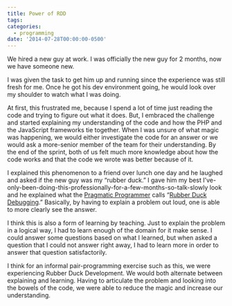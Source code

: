 ```yaml
---
title: Power of RDD
tags:
categories:
  - programming
date: '2014-07-28T00:00:00-0500'
---
```


We hired a new guy at work. I was officially the new guy for 2 months, now we have someone new.

I was given the task to get him up and running since the experience was still fresh for me. Once he got his dev environment going, he would look over my shoulder to watch what I was doing.

At first, this frustrated me, because I spend a lot of time just reading the code and trying to figure out what it does. But, I embraced the challenge and started explaining my understanding of the code and how the PHP and the JavaScript frameworks tie together. When I was unsure of what magic was happening, we would either investigate the code for an answer or we would ask a more-senior member of the team for their understanding. By the end of the sprint, both of us felt much more knowledge about how the code works and that the code we wrote was better because of it.

I explained this phenomenon to a friend over lunch one day and he laughed and asked if the new guy was my “rubber duck.” I gave him my best I’ve-only-been-doing-this-professionally-for-a-few-months-so-talk-slowly look and he explained what the [Pragmatic Programmer](http://en.wikipedia.org/wiki/The_Pragmatic_Programmer) calls “[Rubber Duck Debugging](http://en.wikipedia.org/wiki/Rubber_duck_debugging).” Basically, by having to explain a problem out loud, one is able to more clearly see the answer.

I think this is also a form of learning by teaching. Just to explain the problem in a logical way, I had to learn enough of the domain for it make sense. I could answer some questions based on what I learned, but when asked a question that I could not answer right away, I had to learn more in order to answer that question satisfactorily.

I think for an informal pair-programming exercise such as this, we were experiencing Rubber Duck Development. We would both alternate between explaining and learning. Having to articulate the problem and looking into the bowels of the code, we were able to reduce the magic and increase our understanding.
